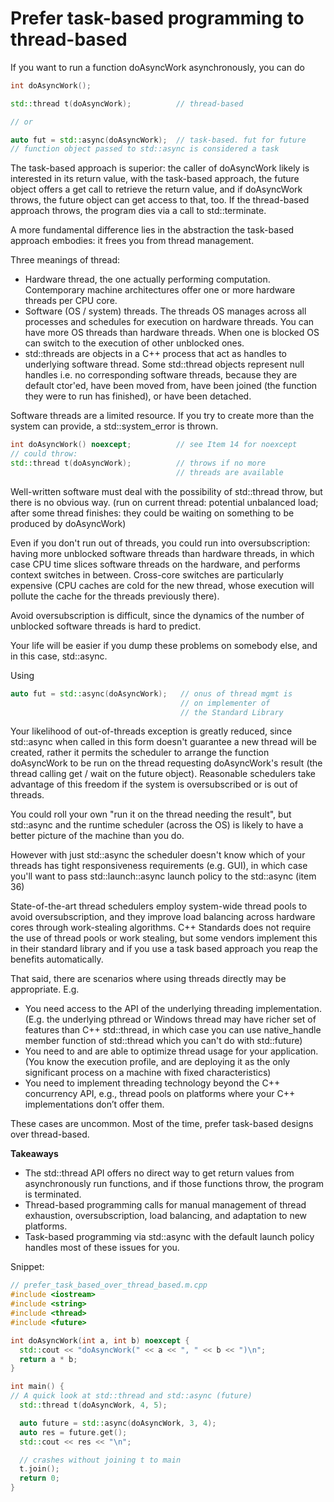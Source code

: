 # Prefer task-based programming to thread-based

If you want to run a function doAsyncWork asynchronously, you can do
```cpp
int doAsyncWork();

std::thread t(doAsyncWork);          // thread-based

// or

auto fut = std::async(doAsyncWork);  // task-based. fut for future
// function object passed to std::async is considered a task
```

The task-based approach is superior: the caller of doAsyncWork likely is interested in its return value, with the task-based approach, the future object offers a get call to retrieve the return value, and if doAsyncWork throws, the future object can get access to that, too.
If the thread-based approach throws, the program dies via a call to std::terminate.

A more fundamental difference lies in the abstraction the task-based approach embodies: it frees you from thread management.

Three meanings of thread:
* Hardware thread, the one actually performing computation. Contemporary machine architectures offer one or more hardware threads per CPU core.
* Software (OS / system) threads. The threads OS manages across all processes and schedules for execution on hardware threads. You can have more OS threads than hardware threads. When one is blocked OS can switch to the execution of other unblocked ones.
* std::threads are objects in a C++ process that act as handles to underlying software thread. Some std::thread objects represent null handles i.e. no corresponding software threads, because they are default ctor'ed, have been moved from, have been joined (the function they were to run has finished), or have been detached.

Software threads are a limited resource. If you try to create more than the system can provide, a std::system\_error is thrown.

```cpp
int doAsyncWork() noexcept;          // see Item 14 for noexcept
// could throw:
std::thread t(doAsyncWork);          // throws if no more
                                     // threads are available
```

Well-written software must deal with the possibility of std::thread throw, but there is no obvious way. (run on current thread: potential unbalanced load; after some thread finishes: they could be waiting on something to be produced by doAsyncWork)

Even if you don't run out of threads, you could run into oversubscription: having more unblocked software threads than hardware threads, in which case CPU time slices software threads on the hardware, and performs context switches in between.
Cross-core switches are particularly expensive (CPU caches are cold for the new thread, whose execution will pollute the cache for the threads previously there).

Avoid oversubscription is difficult, since the dynamics of the number of unblocked software threads is hard to predict.

Your life will be easier if you dump these problems on somebody else, and in this case, std::async.

Using
```cpp
auto fut = std::async(doAsyncWork);   // onus of thread mgmt is
                                      // on implementer of
                                      // the Standard Library
```
Your likelihood of out-of-threads exception is greatly reduced, since std::async when called in this form doesn't guarantee a new thread will be created, rather it permits the scheduler to arrange the function doAsyncWork to be run on the thread requesting doAsyncWork's result (the thread calling get / wait on the future object). Reasonable schedulers take advantage of this freedom if the system is oversubscribed or is out of threads.

You could roll your own "run it on the thread needing the result", but std::async and the runtime scheduler (across the OS) is likely to have a better picture of the machine than you do.

However with just std::async the scheduler doesn't know which of your threads has tight responsiveness requirements (e.g. GUI), in which case you'll want to pass std::launch::async launch policy to the std::async (item 36)

State-of-the-art thread schedulers employ system-wide thread pools to avoid oversubscription, and they improve load balancing across hardware cores through work-stealing algorithms.
C++ Standards does not require the use of thread pools or work stealing, but some vendors implement this in their standard library and if you use a task based approach you reap the benefits automatically.

That said, there are scenarios where using threads directly may be appropriate. E.g.
* You need access to the API of the underlying threading implementation. (E.g. the underlying pthread or Windows thread may have richer set of features than C++ std::thread, in which case you can use native\_handle member function of std::thread which you can't do with std::future)
* You need to and are able to optimize thread usage for your application. (You know the execution profile, and are deploying it as the only significant process on a machine with fixed characteristics)
* You need to implement threading technology beyond the C++ concurrency API, e.g., thread pools on platforms where your C++ implementations don’t offer them.

These cases are uncommon. Most of the time, prefer task-based designs over thread-based.

**Takeaways**
* The std::thread API offers no direct way to get return values from asynchronously run functions, and if those functions throw, the program is terminated.
* Thread-based programming calls for manual management of thread exhaustion, oversubscription, load balancing, and adaptation to new platforms.
* Task-based programming via std::async with the default launch policy handles most of these issues for you.


Snippet:
```cpp
// prefer_task_based_over_thread_based.m.cpp
#include <iostream>
#include <string>
#include <thread>
#include <future>

int doAsyncWork(int a, int b) noexcept {
  std::cout << "doAsyncWork(" << a << ", " << b << ")\n";
  return a * b;
}

int main() {
// A quick look at std::thread and std::async (future)
  std::thread t(doAsyncWork, 4, 5);

  auto future = std::async(doAsyncWork, 3, 4);
  auto res = future.get();
  std::cout << res << "\n";

  // crashes without joining t to main
  t.join();
  return 0;
}

```
